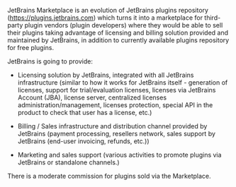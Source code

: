 [//]: # (title: What is JetBrains Marketplace?)

JetBrains Marketplace is an evolution of JetBrains plugins repository (https://plugins.jetbrains.com) which turns it into a marketplace for third-party plugin vendors (plugin developers) where they would be able to sell their plugins taking advantage of licensing and billing solution provided and maintained by JetBrains, in addition to currently available plugins repository for free plugins.

JetBrains is going to provide:

* Licensing solution by JetBrains, integrated with all JetBrains infrastructure (similar to how it works for JetBrains itself - generation of licenses, support for trial/evaluation licenses, licenses via JetBrains Account (JBA), license server, centralized licenses administration/management, licenses protection, special API in the product to check that user has a license, etc.)

* Billing / Sales infrastructure and distribution channel provided by JetBrains (payment processing, resellers network, sales support by JetBrains (end-user invoicing, refunds, etc.))

* Marketing and sales support (various activities to promote plugins via JetBrains or standalone channels.) 

There is a moderate commission for plugins sold via the Marketplace.